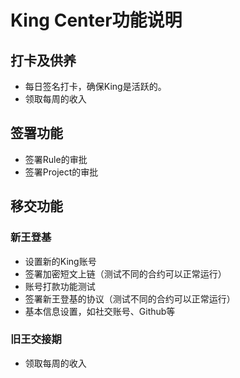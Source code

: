 # King Center功能说明

## 打卡及供养

* 每日签名打卡，确保King是活跃的。
* 领取每周的收入

## 签署功能

* 签署Rule的审批
* 签署Project的审批

## 移交功能

### 新王登基

* 设置新的King账号
* 签署加密短文上链（测试不同的合约可以正常运行）
* 账号打款功能测试
* 签署新王登基的协议（测试不同的合约可以正常运行）
* 基本信息设置，如社交账号、Github等

### 旧王交接期

* 领取每周的收入